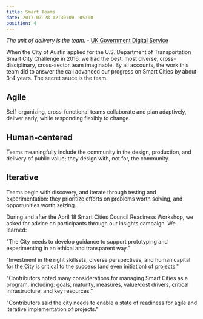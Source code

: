 ```yaml
---
title: Smart Teams
date: 2017-03-28 12:30:00 -05:00
position: 4
---
```


*The unit of delivery is the team.* - [UK Government Digital Service](https://gds.blog.gov.uk/2012/10/26/what-weve-learnt-about-scaling-agile/)

When the City of Austin applied for the U.S. Department of Transportation Smart City Challenge in 2016, we had the best, most diverse, cross-disciplinary, cross-sector team imaginable. By all accounts, the work this team did to answer the call advanced our progress on Smart Cities by about 3-4 years. The secret sauce is the team.

## Agile
Self-organizing, cross-functional teams collaborate and plan adaptively, deliver early, while responding flexibly to change.

## Human-centered
Teams meaningfully include the community in the design, production, and delivery of public value; they design with, not for, the community.

## Iterative
Teams begin with discovery, and iterate through testing and experimentation: they prioritize efforts on problems worth solving, and opportunities worth seizing.

During and after the April 18 Smart Cities Council Readiness Workshop, we asked for advice on participants through our insights campaign. We learned:

"The City needs to develop guidance to support prototyping and experimenting in an ethical and transparent way."

"Investment in the right skillsets, diverse perspectives, and human capital for the City is critical to the success (and even initiation) of projects."

"Contributors noted many considerations for managing Smart Cities as a program, including: goals, maturity, measures, value/cost drivers, critical infrastructure, and key resources."

"Contributors said the city needs to enable a state of readiness for agile and iterative implementation of projects."
